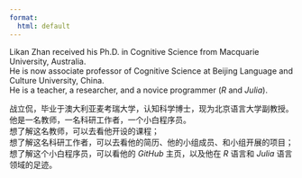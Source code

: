 ```yaml
---
format:
  html: default
---
```

Likan Zhan received his Ph.D. in Cognitive Science from Macquarie University, Australia. \
He is now associate professor of Cognitive Science at Beijing Language and Culture University, China. \
He is a teacher, a researcher, and a novice programmer (*R* and *Julia*).

战立侃，毕业于澳大利亚麦考瑞大学，认知科学博士，现为北京语言大学副教授。\
他是一名教师，一名科研工作者，一个小白程序员。  \
想了解这名教师，可以去看他开设的课程；\
想了解这名科研工作者，可以去看他的简历、他的小组成员、和小组开展的项目；\
想了解这个小白程序员，可以看他的 *GitHub* 主页，以及他在 *R* 语言和 *Julia* 语言领域的足迹。